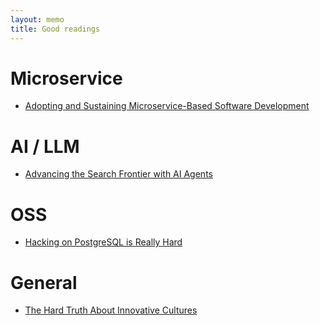 ```yaml
---
layout: memo
title: Good readings
---
```


# Microservice
- [Adopting and Sustaining Microservice-Based Software Development](https://dl.acm.org/doi/10.1145/3651620)

# AI / LLM
- [Advancing the Search Frontier with AI Agents](https://cacm.acm.org/research/advancing-the-search-frontier-with-ai-agents/)

# OSS
- [Hacking on PostgreSQL is Really Hard](https://rhaas.blogspot.com/2024/05/hacking-on-postgresql-is-really-hard.html)

# General
- [The Hard Truth About Innovative Cultures](https://hbr.org/2019/01/the-hard-truth-about-innovative-cultures)
